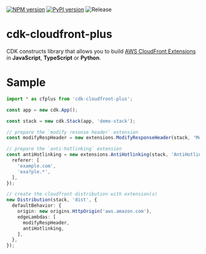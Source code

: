 [![NPM version](https://badge.fury.io/js/cdk-cloudfront-plus.svg)](https://badge.fury.io/js/cdk-cloudfront-plus)
[![PyPI version](https://badge.fury.io/py/cdk-cloudfront-plus.svg)](https://badge.fury.io/py/cdk-cloudfront-plus)
![Release](https://github.com/pahud/cdk-cloudfront-plus/workflows/Release/badge.svg?branch=main)

# cdk-cloudfront-plus

CDK constructs library that allows you to build [AWS CloudFront Extensions](https://github.com/awslabs/aws-cloudfront-extensions) in **JavaScript**, **TypeScript** or **Python**.


# Sample


```ts
import * as cfplus from 'cdk-cloudfront-plus';

const app = new cdk.App();

const stack = new cdk.Stack(app, 'demo-stack');

// prepare the `modify resonse header` extension
const modifyRespHeader = new extensions.ModifyResponseHeader(stack, 'ModifyResp');

// prepare the `anti-hotlinking` extension
const antiHotlinking = new extensions.AntiHotlinking(stack, 'AntiHotlink', {
  referer: [
    'example.com',
    'exa?ple.*',
  ],
});

// create the cloudfront distribution with extension(s)
new Distribution(stack, 'dist', {
  defaultBehavior: {
    origin: new origins.HttpOrigin('aws.amazon.com'),
    edgeLambdas: [
      modifyRespHeader,
      antiHotlinking,
    ],
  },
});

```


